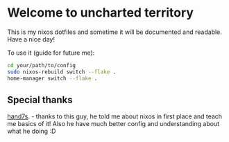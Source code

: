 # Welcome to uncharted territory

This is my nixos dotfiles and sometime it will be documented and readable. Have a nice day!

To use it (guide for future me):
```bash
cd your/path/to/config
sudo nixos-rebuild switch --flake .
home-manager switch --flake .

```

## Special thanks
[hand7s](https://github.com/s0me1newithhand7s). - thanks to this guy, he told me about nixos in first place and teach me basics of it! Also he have much better config and understanding about what he doing :D

